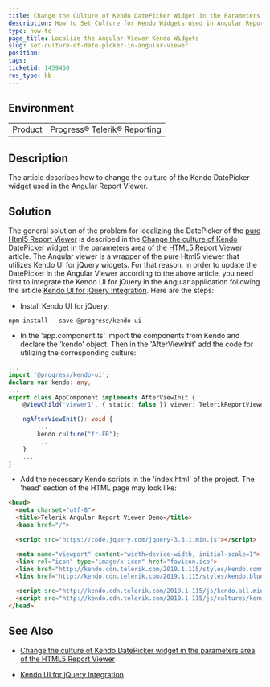 ```yaml
---
title: Change the Culture of Kendo DatePicker Widget in the Parameters Area of the Angular Report Viewer
description: How to Set Culture for Kendo Widgets used in Angular Report Viewer
type: how-to
page_title: Localize the Angular Viewer Kendo Widgets
slug: set-culture-of-date-picker-in-angular-viewer
position: 
tags: 
ticketid: 1459450
res_type: kb
---
```


## Environment
<table>
	<tbody>
		<tr>
			<td>Product</td>
			<td>Progress® Telerik® Reporting</td>
		</tr>
	</tbody>
</table>


## Description
The article describes how to change the culture of the Kendo DatePicker widget used in the Angular Report Viewer.

## Solution
The general solution of the problem for localizing the DatePicker of the 
[pure Html5 Report Viewer](https://docs.telerik.com/reporting/html5-report-viewer) is described in the 
[Change the culture of Kendo DatePicker widget in the parameters area of the HTML5 Report Viewer](./how-to-change-the-culture-of-the-datepicker-in-html5-report-viewer) 
article. The Angular viewer is a wrapper of the pure Html5 viewer that utilizes Kendo UI for jQuery widgets. For that reason, 
in order to update the DatePicker in the Angular Viewer according to the above article, you need first to integrate the 
Kendo UI for jQuery in the Angular application following the article 
[Kendo UI for jQuery Integration](https://www.telerik.com/kendo-angular-ui/components/framework/kendo-jquery/). Here are the steps: 

- Install Kendo UI for jQuery:
```
npm install --save @progress/kendo-ui
``` 

 - In the 'app.component.ts' import the components from Kendo and declare the 'kendo' object. Then in the 'AfterViewInit' add 
 the code for utilizing the corresponding culture:
```TypeScript
...
import '@progress/kendo-ui';
declare var kendo: any;
...
export class AppComponent implements AfterViewInit {
    @ViewChild('viewer1', { static: false }) viewer: TelerikReportViewerComponent;

    ngAfterViewInit(): void {
        ...
        kendo.culture("fr-FR");
		...
    }
    ...
}
``` 

- Add the necessary Kendo scripts in the 'index.html' of the project. The 'head' section of the HTML page may look like:
```HTML
<head>
  <meta charset="utf-8">
  <title>Telerik Angular Report Viewer Demo</title>
  <base href="/">

  <script src="https://code.jquery.com/jquery-3.3.1.min.js"></script>

  <meta name="viewport" content="width=device-width, initial-scale=1">
  <link rel="icon" type="image/x-icon" href="favicon.ico">
  <link href="http://kendo.cdn.telerik.com/2019.1.115/styles/kendo.common.min.css" rel="stylesheet" />
  <link href="http://kendo.cdn.telerik.com/2019.1.115/styles/kendo.blueopal.min.css" rel="stylesheet" />

  <script src="http://kendo.cdn.telerik.com/2019.1.115/js/kendo.all.min.js"></script>
  <script src="http://kendo.cdn.telerik.com/2019.1.115/js/cultures/kendo.culture.fr-FR.min.js"></script>
</head>
``` 

## See Also
- [Change the culture of Kendo DatePicker widget in the parameters area of the HTML5 Report Viewer](./how-to-change-the-culture-of-the-datepicker-in-html5-report-viewer) 

- [Kendo UI for jQuery Integration](https://www.telerik.com/kendo-angular-ui/components/framework/kendo-jquery/)
